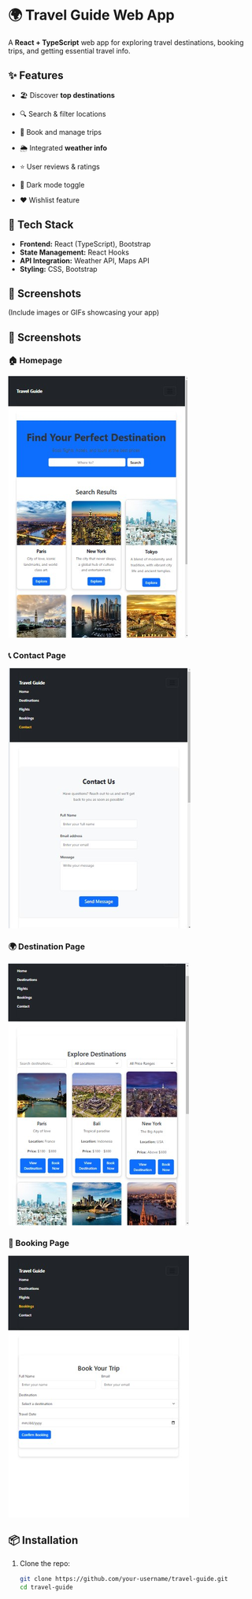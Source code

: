 # 🌍 Travel Guide Web App

A **React + TypeScript** web app for exploring travel destinations, booking trips, and getting essential travel info.

## ✨ Features

- 🏖️ Discover **top destinations**
- 🔍 Search & filter locations
- 📅 Book and manage trips
- 🌦️ Integrated **weather info**

- ⭐ User reviews & ratings
- 🌙 Dark mode toggle
- ❤️ Wishlist feature

## 🚀 Tech Stack

- **Frontend:** React (TypeScript), Bootstrap
- **State Management:** React Hooks
- **API Integration:** Weather API, Maps API
- **Styling:** CSS, Bootstrap

## 📸 Screenshots

(Include images or GIFs showcasing your app)

## 📸 Screenshots

### 🏠 Homepage

![Homepage](screenshots/Homepage.jpg)

### 📞 Contact Page

![Contact Page](screenshots/Contactpage.jpg)

### 🌍 Destination Page

![Destination Page](screenshots/Destinationpage.jpg)

### 🏨 Booking Page

![Booking Page](screenshots/Bookingpage.jpg)

## 📦 Installation

1. Clone the repo:
   ```bash
   git clone https://github.com/your-username/travel-guide.git
   cd travel-guide
   ```
